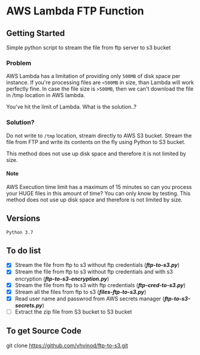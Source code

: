 # AWS Lambda FTP Function
## Getting Started
Simple python script to stream the file from ftp server to s3 bucket
### Problem
AWS Lambda has a limitation of providing only `500MB` of disk space per instance. If you're processing files are `<500MB` in size, than Lambda will work perfectly fine.
In case the file size is `>500MB`, then we can't download the file in /tmp location in AWS lambda.

You’ve hit the limit of Lambda. What is the solution..?
### Solution?
Do not write to `/tmp` location, stream directly to AWS S3 bucket.
Stream the file from FTP and write its contents on the fly using Python to S3 bucket.

This method does not use up disk space and therefore it is not limited by size.
#### Note
AWS Execution time limit has a maximum of 15 minutes so can you process your HUGE files in this amount of time? You can only know by testing.
This method does not use up disk space and therefore is not limited by size.
## Versions
```
Python 3.7
```
## To do list
- [X] Stream the file from ftp to s3 without ftp credentials (***ftp-to-s3.py***)
- [X] Stream the file from ftp to s3 without ftp credentials and with s3 encryption (***ftp-to-s3-encryption.py***)
- [X] Stream the file from ftp to s3 with ftp credentials (***ftp-cred-to-s3.py***)
- [X] Stream all the files from ftp to s3 (***files-ftp-to-s3.py***)
- [X] Read user name and passwrod from AWS secrets manager (***ftp-to-s3-secrets.py***)
- [ ] Extract the zip file from S3 bucket to S3 bucket

## To get Source Code
git clone https://github.com/vhvinod/ftp-to-s3.git
